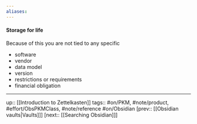 ```yaml
---
aliases: 
---
```

#### Storage for life

Because of this you are not tied to any specific 
- software
- vendor
- data model
- version
- restrictions or requirements
- financial obligation

---
up:: [[Introduction to Zettelkasten]]
tags:: #on/PKM, #note/product, #effort/ObsPKMClass, #note/reference #on/Obsidian 
[prev:: [[Obsidian vaults|Vaults]]]
[next:: [[Searching Obsidian]]]
